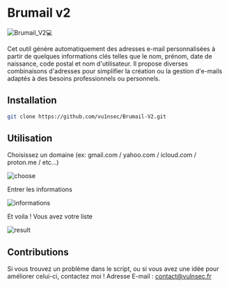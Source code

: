 # Brumail v2

![Brumail_V2💻](https://github.com/user-attachments/assets/71d2d7c3-257f-40df-9b51-ba1b0b8ef4e9)

Cet outil génère automatiquement des adresses e-mail personnalisées à partir de quelques informations clés telles que le nom, prénom, date de naissance, code postal et nom d'utilisateur. Il propose diverses combinaisons d'adresses pour simplifier la création ou la gestion d'e-mails adaptés à des besoins professionnels ou personnels.

## Installation

```bash
git clone https://github.com/vu1nsec/Brumail-V2.git
```
## Utilisation
Choisissez un domaine (ex: gmail.com / yahoo.com / icloud.com / proton.me / etc...)

![choose](https://github.com/user-attachments/assets/c801e460-8e0e-4493-b512-ee778ac2901b)

Entrer les informations

![informations](https://github.com/user-attachments/assets/c61e88d0-d5d7-4f8e-a9a0-2fa19e1ec986)

Et voila ! Vous avez votre liste

![result](https://github.com/user-attachments/assets/27a8913f-f20a-4852-8820-cc86807223a2)

## Contributions

Si vous trouvez un problème dans le script, ou si vous avez une idée pour améliorer celui-ci, contactez moi !
Adresse E-mail : contact@vulnsec.fr
